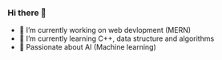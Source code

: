 ### Hi there 👋

- 🔭 I’m currently working on web devlopment (MERN)
- 🌱 I’m currently learning C++, data structure and algorithms
- 🤖 Passionate about AI (Machine learning) 



